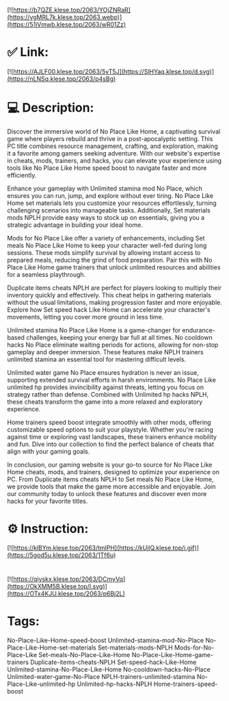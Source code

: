 [![https://b7QZE.klese.top/2063/YOjZNRaR](https://vgMRL7k.klese.top/2063.webp)](https://51iVmwb.klese.top/2063/wR01Zz)
# ✅ Link:
[![https://AJLF00.klese.top/2063/5vT5J](https://SlHYaq.klese.top/d.svg)](https://nLNSq.klese.top/2063/p4sBg)
# 💻 Description:
Discover the immersive world of No Place Like Home, a captivating survival game where players rebuild and thrive in a post-apocalyptic setting. This PC title combines resource management, crafting, and exploration, making it a favorite among gamers seeking adventure. With our website's expertise in cheats, mods, trainers, and hacks, you can elevate your experience using tools like No Place Like Home speed boost to navigate faster and more efficiently.



Enhance your gameplay with Unlimited stamina mod No Place, which ensures you can run, jump, and explore without ever tiring. No Place Like Home set materials lets you customize your resources effortlessly, turning challenging scenarios into manageable tasks. Additionally, Set materials mods NPLH provide easy ways to stock up on essentials, giving you a strategic advantage in building your ideal home.



Mods for No Place Like offer a variety of enhancements, including Set meals No Place Like Home to keep your character well-fed during long sessions. These mods simplify survival by allowing instant access to prepared meals, reducing the grind of food preparation. Pair this with No Place Like Home game trainers that unlock unlimited resources and abilities for a seamless playthrough.



Duplicate items cheats NPLH are perfect for players looking to multiply their inventory quickly and effectively. This cheat helps in gathering materials without the usual limitations, making progression faster and more enjoyable. Explore how Set speed hack Like Home can accelerate your character's movements, letting you cover more ground in less time.



Unlimited stamina No Place Like Home is a game-changer for endurance-based challenges, keeping your energy bar full at all times. No cooldown hacks No Place eliminate waiting periods for actions, allowing for non-stop gameplay and deeper immersion. These features make NPLH trainers unlimited stamina an essential tool for mastering difficult levels.



Unlimited water game No Place ensures hydration is never an issue, supporting extended survival efforts in harsh environments. No Place Like unlimited hp provides invincibility against threats, letting you focus on strategy rather than defense. Combined with Unlimited hp hacks NPLH, these cheats transform the game into a more relaxed and exploratory experience.



Home trainers speed boost integrate smoothly with other mods, offering customizable speed options to suit your playstyle. Whether you're racing against time or exploring vast landscapes, these trainers enhance mobility and fun. Dive into our collection to find the perfect balance of cheats that align with your gaming goals.



In conclusion, our gaming website is your go-to source for No Place Like Home cheats, mods, and trainers, designed to optimize your experience on PC. From Duplicate items cheats NPLH to Set meals No Place Like Home, we provide tools that make the game more accessible and enjoyable. Join our community today to unlock these features and discover even more hacks for your favorite titles.

# ⚙️ Instruction:
[![https://klBYm.klese.top/2063/tmlPH](https://kUjlQ.klese.top/i.gif)](https://5god5u.klese.top/2063/1Tf6u)
#
[![https://qiyskx.klese.top/2063/DCmyVq](https://OkXMM5B.klese.top/l.svg)](https://OTx4KJU.klese.top/2063/p6Bj2L)
# Tags:
No-Place-Like-Home-speed-boost Unlimited-stamina-mod-No-Place No-Place-Like-Home-set-materials Set-materials-mods-NPLH Mods-for-No-Place-Like Set-meals-No-Place-Like-Home No-Place-Like-Home-game-trainers Duplicate-items-cheats-NPLH Set-speed-hack-Like-Home Unlimited-stamina-No-Place-Like-Home No-cooldown-hacks-No-Place Unlimited-water-game-No-Place NPLH-trainers-unlimited-stamina No-Place-Like-unlimited-hp Unlimited-hp-hacks-NPLH Home-trainers-speed-boost






